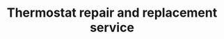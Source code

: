 ---
title: "Thermostat repair and replacement service"
alt: "Repairing or replacing faulty thermostats to maintain accurate temperature control"
description: "Repairing or replacing faulty thermostats to maintain accurate temperature control"
category: "gas-heating-engineer"
subcategory: "thermostat-repair-replacement"
image: "/tradespeople/gas-heating-engineer/thermostat-repair-replacement.png"
ogImage: "/tradespeople/gas-heating-engineer/thermostat-repair-replacement.png"
colour: "blue"
pathtxt: "Thermostat replacement"
published: true
---